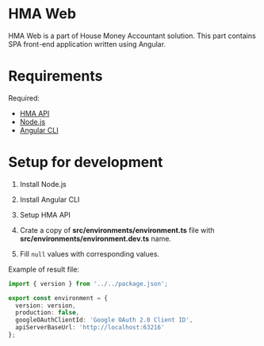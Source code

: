 # HMA Web

HMA Web is a part of House Money Accountant solution.
This part contains SPA front-end application written using Angular.

# Requirements

Required:
- [HMA API](https://github.com/illja96/house-money-accountant-api)
- [Node.js](https://nodejs.org)
- [Angular CLI](https://angular.io)

# Setup for development

1. Install Node.js

2. Install Angular CLI

3. Setup HMA API

4. Crate a copy of **src/environments/environment.ts** file with **src/environments/environment.dev.ts** name.

5. Fill `null` values with corresponding values.

  Example of result file:
  ``` TypeScript
  import { version } from '../../package.json';

  export const environment = {
    version: version,
    production: false,
    googleOAuthClientId: 'Google OAuth 2.0 Client ID',
    apiServerBaseUrl: 'http://localhost:63216'
  };
  ```
